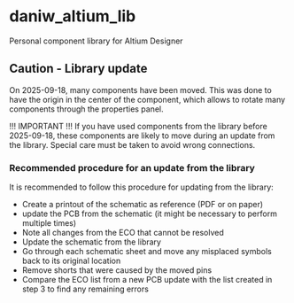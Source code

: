 # daniw_altium_lib
Personal component library for Altium Designer

## Caution - Library update
On 2025-09-18, many components have been moved. 
This was done to have the origin in the center of the component, which allows to rotate many components through the properties panel. 

!!! IMPORTANT !!!
If you have used components from the library before 2025-09-18, these components are likely to move during an update from the library. 
Special care must be taken to avoid wrong connections. 

### Recommended procedure for an update from the library
It is recommended to follow this procedure for updating from the library: 
* Create a printout of the schematic as reference (PDF or on paper)
* update the PCB from the schematic (it might be necessary to perform multiple times)
* Note all changes from the ECO that cannot be resolved
* Update the schematic from the library
* Go through each schematic sheet and move any misplaced symbols back to its original location
* Remove shorts that were caused by the moved pins
* Compare the ECO list from a new PCB update with the list created in step 3 to find any remaining errors
